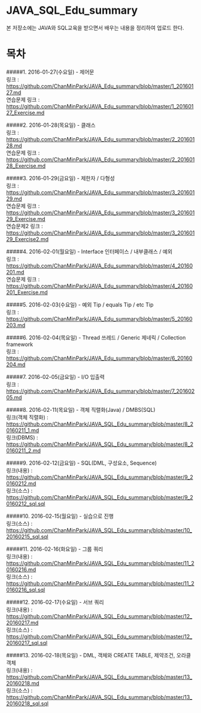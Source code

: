 # JAVA_SQL_Edu_summary  
본 저장소에는 JAVA와 SQL교육을 받으면서 배우는 내용을 정리하여 업로드 한다.  

# 목차  
#####1. 2016-01-27(수요일) - 제어문  
링크 : https://github.com/ChanMinPark/JAVA_Edu_summary/blob/master/1_20160127.md  
연습문제 링크 : https://github.com/ChanMinPark/JAVA_Edu_summary/blob/master/1_20160127_Exercise.md  

#####2. 2016-01-28(목요일) - 클래스  
링크 : https://github.com/ChanMinPark/JAVA_Edu_summary/blob/master/2_20160128.md  
연습문제 링크 : https://github.com/ChanMinPark/JAVA_Edu_summary/blob/master/2_20160128_Exercise.md  

#####3. 2016-01-29(금요일) - 제한자 / 다형성  
링크 : https://github.com/ChanMinPark/JAVA_Edu_summary/blob/master/3_20160129.md  
연습문제 링크 : https://github.com/ChanMinPark/JAVA_Edu_summary/blob/master/3_20160129_Exercise.md  
연습문제2 링크 : https://github.com/ChanMinPark/JAVA_Edu_summary/blob/master/3_20160129_Exercise2.md  

#####4. 2016-02-01(월요일) - Interface 인터페이스 / 내부클래스 / 예외  
링크 : https://github.com/ChanMinPark/JAVA_Edu_summary/blob/master/4_20160201.md  
연습문제 링크 : https://github.com/ChanMinPark/JAVA_Edu_summary/blob/master/4_20160201_Exercise.md  

#####5. 2016-02-03(수요일) - 예외 Tip / equals Tip / etc Tip  
링크 : https://github.com/ChanMinPark/JAVA_Edu_summary/blob/master/5_20160203.md  

#####6. 2016-02-04(목요일) - Thread 쓰레드 / Generic 제네릭 / Collection framework  
링크 : https://github.com/ChanMinPark/JAVA_Edu_summary/blob/master/6_20160204.md  

#####7. 2016-02-05(금요일) - I/O 입출력  
링크 : https://github.com/ChanMinPark/JAVA_Edu_summary/blob/master/7_20160205.md  

#####8. 2016-02-11(목요일) - 객체 직렬화(Java) / DMBS(SQL)  
링크(객체 직렬화) : https://github.com/ChanMinPark/JAVA_SQL_Edu_summary/blob/master/8_20160211_1.md  
링크(DBMS) : https://github.com/ChanMinPark/JAVA_SQL_Edu_summary/blob/master/8_20160211_2.md  

#####9. 2016-02-12(금요일) - SQL(DML, 구성요소, Sequence)  
링크(내용) : https://github.com/ChanMinPark/JAVA_SQL_Edu_summary/blob/master/9_20160212.md  
링크(소스) : https://github.com/ChanMinPark/JAVA_SQL_Edu_summary/blob/master/9_20160212_sql.sql  

#####10. 2016-02-15(월요일) - 실습으로 진행  
링크(소스) : https://github.com/ChanMinPark/JAVA_SQL_Edu_summary/blob/master/10_20160215_sql.sql  

#####11. 2016-02-16(화요일) - 그룹 쿼리  
링크(내용) :  https://github.com/ChanMinPark/JAVA_SQL_Edu_summary/blob/master/11_20160216.md  
링크(소스) : https://github.com/ChanMinPark/JAVA_SQL_Edu_summary/blob/master/11_20160216_sql.sql  

#####12. 2016-02-17(수요일) - 서브 쿼리  
링크(내용) : https://github.com/ChanMinPark/JAVA_SQL_Edu_summary/blob/master/12_20160217.md  
링크(소스) : https://github.com/ChanMinPark/JAVA_SQL_Edu_summary/blob/master/12_20160217_sql.sql  

#####13. 2016-02-18(목요일) - DML, 객체와 CREATE TABLE, 제약조건, 오라클 객체  
링크(내용) : https://github.com/ChanMinPark/JAVA_SQL_Edu_summary/blob/master/13_20160218.md  
링크(소스) : https://github.com/ChanMinPark/JAVA_SQL_Edu_summary/blob/master/13_20160218_sql.sql  

